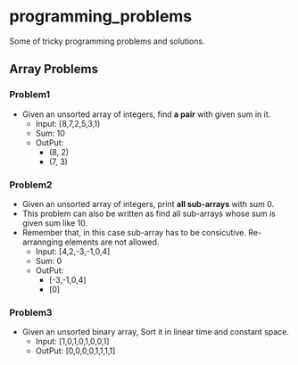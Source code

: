 # programming_problems

Some of tricky programming problems and solutions.

## Array Problems

### Problem1

- Given an unsorted array of integers, find **a pair** with given sum in it.
  - Input: [8,7,2,5,3,1]
  - Sum: 10
  - OutPut:
    - (8, 2)
    - (7, 3)

### Problem2

- Given an unsorted array of integers, print **all sub-arrays** with sum 0.
- This problem can also be written as find all sub-arrays whose sum is given sum like 10.
- Remember that, in this case sub-array has to be consicutive. Re-arrannging elements are not allowed.
  - Input: [4,2,-3,-1,0,4]
  - Sum: 0
  - OutPut:
    - [-3,-1,0,4]
    - [0]

### Problem3

- Given an unsorted binary array, Sort it in linear time and constant space.
  - Input: [1,0,1,0,1,0,0,1]
  - OutPut: [0,0,0,0,1,1,1,1]
